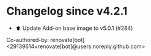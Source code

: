 # Changelog since v4.2.1
- ⬆️ Update Add-on base image to v5.0.1 (#284)

Co-authored-by: renovate[bot] <29139614+renovate[bot]@users.noreply.github.com> 
